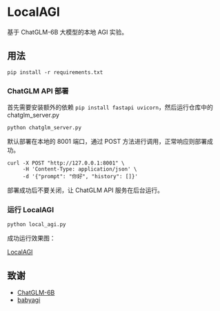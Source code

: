 # LocalAGI

基于 ChatGLM-6B 大模型的本地 AGI 实验。

## 用法

```
pip install -r requirements.txt
```

### ChatGLM API 部署

首先需要安装额外的依赖 `pip install fastapi uvicorn`，然后运行仓库中的 chatglm_server.py

```
python chatglm_server.py
```

默认部署在本地的 8001 端口，通过 POST 方法进行调用，正常响应则部署成功。

```
curl -X POST "http://127.0.0.1:8001" \
     -H 'Content-Type: application/json' \
     -d '{"prompt": "你好", "history": []}'
```

部署成功后不要关闭，让 ChatGLM API 服务在后台运行。

### 运行 LocalAGI

```
python local_agi.py
```

成功运行效果图：

[LocalAGI](imgs/LocalAGI_run1.jpg)


## 致谢

* [ChatGLM-6B](https://github.com/THUDM/ChatGLM-6B)
* [babyagi](https://github.com/yoheinakajima/babyagi)